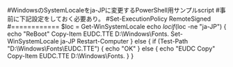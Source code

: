#WindowsのSystemLocaleをja-JPに変更するPowerShell用サンプルscript
#事前に下記設定をしておく必要あり。
#Set-ExecutionPolicy RemoteSigned
#============
$loc = Get-WinSystemLocale
echo $loc	
if ($loc -ne "ja-JP")
{
	echo "ReBoot"
	Copy-Item EUDC.TTE D:\Windows\Fonts\.
	Set-WinSystemLocale ja-JP
	Restart-Computer
} else {
	if (Test-Path "D:\Windows\Fonts\EUDC.TTE")
	{
		echo "OK"
	} 
	else 
	{
		echo "EUDC Copy"
		Copy-Item EUDC.TTE D:\Windows\Fonts\.
	}
}
